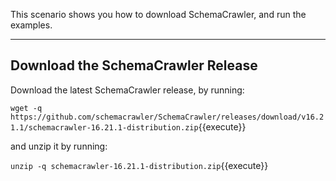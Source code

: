 This scenario shows you how to download SchemaCrawler, and run the examples.

-----

## Download the SchemaCrawler Release
Download the latest SchemaCrawler release, by running:

`wget -q  https://github.com/schemacrawler/SchemaCrawler/releases/download/v16.21.1/schemacrawler-16.21.1-distribution.zip`{{execute}}

and unzip it by running:

`unzip -q schemacrawler-16.21.1-distribution.zip`{{execute}}
